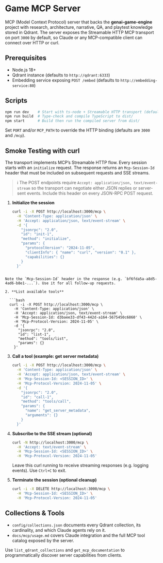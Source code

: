 # Game MCP Server

MCP (Model Context Protocol) server that backs the **genai-game-engine** project with research, architecture, narrative, QA, and playtest knowledge stored in Qdrant. The server exposes the Streamable HTTP MCP transport on port `3000` by default, so Claude or any MCP-compatible client can connect over HTTP or curl.

## Prerequisites

- Node.js 18+
- Qdrant instance (defaults to `http://qdrant:6333`)
- Embedding service exposing `POST /embed` (defaults to `http://embedding-service:80`)

## Scripts

```bash
npm run dev    # Start with ts-node + Streamable HTTP transport (default port 3000)
npm run build  # Type-check and compile TypeScript to dist/
npm start      # Build then run the compiled server from dist/
```

Set `PORT` and/or `MCP_PATH` to override the HTTP binding (defaults are `3000` and `/mcp`).

## Smoke Testing with curl

The transport implements MCP’s Streamable HTTP flow. Every session starts with an `initialize` request. The response returns an `Mcp-Session-Id` header that must be included on subsequent requests and SSE streams.

> ℹ️ The POST endpoints require `Accept: application/json, text/event-stream` so the transport can negotiate either JSON replies or server-sent events. Include this header on every JSON-RPC POST request.

1. **Initialize the session**

   ```bash
   curl -i -X POST http://localhost:3000/mcp \
     -H 'Content-Type: application/json' \
     -H 'Accept: application/json, text/event-stream' \
     -d '{
       "jsonrpc": "2.0",
       "id": "init-1",
       "method": "initialize",
       "params": {
         "protocolVersion": "2024-11-05",
         "clientInfo": { "name": "curl", "version": "0.1" },
         "capabilities": {}
       }
     }'
 ```

 Note the `Mcp-Session-Id` header in the response (e.g. `bf6fda5a-a8d5-4ad6-b8e1-...`). Use it for all follow-up requests.

2. **List available tools**

   ```bash
   curl -i -X POST http://localhost:3000/mcp \
     -H 'Content-Type: application/json' \
     -H 'Accept: application/json, text/event-stream' \
     -H 'Mcp-Session-Id: d3baee33-df43-442d-a164-5675450c6860' \
     -H 'Mcp-Protocol-Version: 2024-11-05' \
     -d '{
       "jsonrpc": "2.0",
       "id": "list-1",
       "method": "tools/list",
       "params": {}
     }'
   ```

3. **Call a tool (example: get server metadata)**

   ```bash
   curl -i -X POST http://localhost:3000/mcp \
     -H 'Content-Type: application/json' \
     -H 'Accept: application/json, text/event-stream' \
     -H 'Mcp-Session-Id: <SESSION_ID>' \
     -H 'Mcp-Protocol-Version: 2024-11-05' \
     -d '{
       "jsonrpc": "2.0",
       "id": "call-1",
       "method": "tools/call",
       "params": {
         "name": "get_server_metadata",
         "arguments": {}
       }
     }'
   ```

4. **Subscribe to the SSE stream (optional)**

   ```bash
   curl -N http://localhost:3000/mcp \
     -H 'Accept: text/event-stream' \
     -H 'Mcp-Session-Id: <SESSION_ID>' \
     -H 'Mcp-Protocol-Version: 2024-11-05'
   ```

   Leave this curl running to receive streaming responses (e.g. logging events). Use `Ctrl+C` to exit.

5. **Terminate the session (optional cleanup)**

   ```bash
   curl -i -X DELETE http://localhost:3000/mcp \
     -H 'Mcp-Session-Id: <SESSION_ID>' \
     -H 'Mcp-Protocol-Version: 2024-11-05'
   ```

## Collections & Tools

- `config/collections.json` documents every Qdrant collection, its cardinality, and which Claude agents rely on it.
- `docs/mcp/usage.md` covers Claude integration and the full MCP tool catalog exposed by the server.

Use `list_qdrant_collections` and `get_mcp_documentation` to programmatically discover server capabilities from clients.
